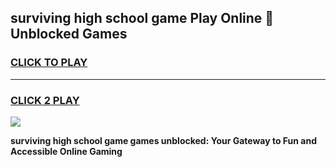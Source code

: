 
## surviving high school game Play Online 👋 Unblocked Games
<h3>
<a href="https://news.freeplayer.one?title=surviving_high_school_game&ref=17GH">CLICK TO PLAY</a></h3>
<hr>

<h3>
<a href="https://news.freeplayer.one?title=surviving_high_school_game&ref=17GH">CLICK 2 PLAY</a>
  
</h3>

<a href="https://news.freeplayer.one?title=surviving_high_school_game&ref=17GH/"><img src="https://clearcache.store/games.png"></a>


**surviving high school game games unblocked: Your Gateway to Fun and Accessible Online Gaming**
